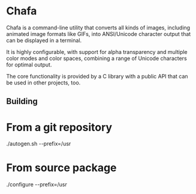# Chafa

Chafa is a command-line utility that converts all kinds of images, including
animated image formats like GIFs, into ANSI/Unicode character output that can
be displayed in a terminal.

It is highly configurable, with support for alpha transparency and multiple
color modes and color spaces, combining a range of Unicode characters for
optimal output.

The core functionality is provided by a C library with a public API that
can be used in other projects, too.

## Building

# From a git repository

./autogen.sh --prefix=/usr

# From source package

./configure --prefix=/usr
